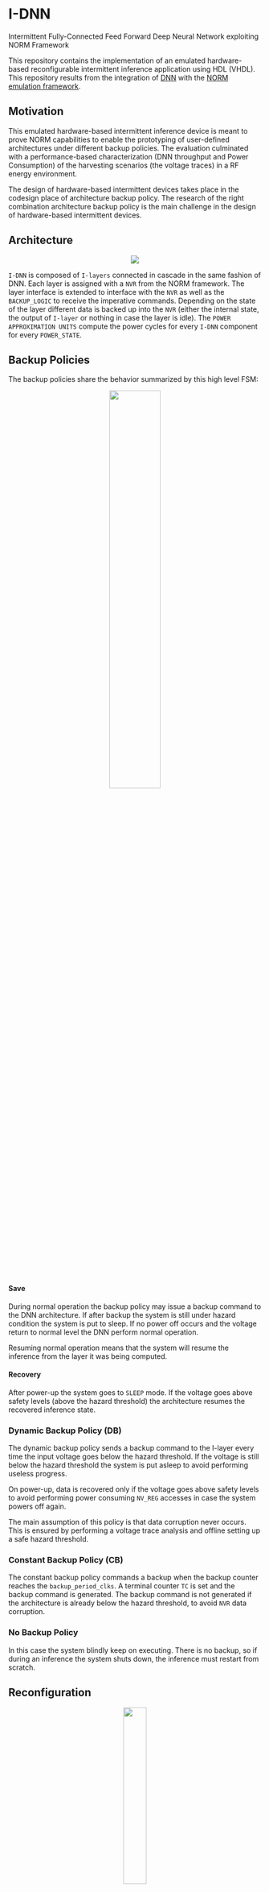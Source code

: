 # I-DNN

Intermittent Fully-Connected Feed Forward Deep Neural Network exploiting NORM Framework

This repository contains the implementation of an emulated hardware-based reconfigurable intermittent inference application using HDL (VHDL). This repository results from the integration of [DNN](https://github.com/Acefrrag/DNN) with the [NORM emulation framework](https://github.com/simoneruffini/NORM).

## Motivation

This emulated hardware-based intermittent inference device is meant to prove NORM capabilities to enable the prototyping of user-defined architectures under different backup policies. The evaluation culminated with a performance-based characterization (DNN throughput and Power Consumption) of the harvesting scenarios (the voltage traces) in a RF energy environment.

The design of hardware-based intermittent devices takes place in the codesign place of architecture backup policy. The research of the right combination architecture backup policy is the main challenge in the design of hardware-based intermittent devices.

## Architecture

<p align="center">
  <img src="https://user-images.githubusercontent.com/59066474/232531939-2735f492-c7c6-401d-8aeb-63f4db2d42e6.png">
</p>

`I-DNN` is composed of `I-layers` connected in cascade in the same fashion of DNN. Each layer is assigned with a `NVR` from the NORM framework. The layer interface is extended to interface with the `NVR` as well as the `BACKUP_LOGIC` to receive the imperative commands. Depending on the state of the layer different data is backed up into the `NVR` (either the internal state, the output of `I-layer` or nothing in case the layer is idle). The `POWER APPROXIMATION UNITS` compute the power cycles for every `I-DNN` component for every `POWER_STATE`.

## Backup Policies

The backup policies share the behavior summarized by this high level FSM:

<p align="center">
  <img width="45%" height="45%" src="https://user-images.githubusercontent.com/59066474/232573766-2e358564-02b8-404f-9b5a-020f985bd3f0.png">
</p>

#### Save

During normal operation the backup policy may issue a backup command to the DNN architecture. If after backup the system is still under hazard condition the system is put to sleep. If no power off occurs and the voltage return to normal level the DNN perform normal operation.

Resuming normal operation means that the system will resume the inference from the layer it was being computed.

#### Recovery

After power-up the system goes to `SLEEP` mode. If the voltage goes above safety levels (above the hazard threshold) the architecture resumes the recovered inference state. 

### Dynamic Backup Policy (DB)

The dynamic backup policy sends a backup command to the I-layer every time the input voltage goes below the hazard threshold. If the voltage is still below the hazard threshold the system is put asleep to avoid performing useless progress. 

On power-up, data is recovered only if the voltage goes above safety levels to avoid performing power consuming `NV_REG` accesses in case the system powers off again.

The main assumption of this policy is that data corruption never occurs. This is ensured by performing a voltage trace analysis and offline setting up a safe hazard threshold. 

### Constant Backup Policy (CB)

The constant backup policy commands a backup when the backup counter reaches the `backup_period_clks`. A terminal counter `TC` is set and the backup command is generated. The backup command is not generated if the architecture is already below the hazard threshold, to avoid `NVR` data corruption.

### No Backup Policy

In this case the system blindly keep on executing. There is no backup, so if during an inference the system shuts down, the inference must restart from scratch.

## Reconfiguration

<p align="center">
  <img width="30%" height="30%" src="https://user-images.githubusercontent.com/59066474/232528893-ec241a78-d449-4435-bb6a-217582a46247.png">
</p>

Reconfiguration is possible thanks to using **IZyneT (Intermittent Zynet Toolchain)** based on the [Zynet package](https://github.com/dsdnu/zynet) for reconfiguration of intermittent feed forward fully connected deep neural network. The reconfiguration flow takes the MNIST dataset and the input parameters (DNN input parameters such as `num_hidden_layers`, `size` per laye etc... and the training hyperparameters such as `learning rate`, `regularization parameters` etc..) to generate the DNN model. It then generate the VHDL NORM compatible entities and VHDL compatible data (fixed point representation) and upload the vivado project.






